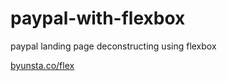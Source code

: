 # paypal-with-flexbox

paypal landing page deconstructing using flexbox

[byunsta.co/flex](http://byunsta.co/flex)
